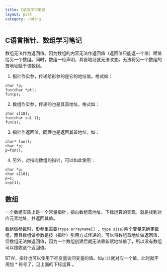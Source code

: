 ```yaml
---
title: C语言学习笔记
layout: post
category: coding
---
```


## C语言指针、数组学习笔记

数组无法作为返回值。因为数组的内容无法作返回值（返回值只能返一个值）赋值给另一个数组。同时，数组一经声明，其首地址就无法改变。无法将另一个数组的首地址赋于该数组。

1. 指针作实参，传递给形参的是它的地址值。格式如：  
```
char *p;
fun(char *pt);
fun(p);
```
2. 数组作实参，传递的也是其首地址。格式如：  
```
char s[10];
fun(char su[ ]);
fun(s);
```
3. 指针作返回值，同理也是返回其首地址。如：  
```
char* fun();
char *p;
p=fun();
```
4. 另外，对指向数组的指针，可以如此使用：  
```
char *p;
char s[10];
p=s;
x=p[1];
```

## 数组

一个数组实质上是一个常量指针，指向数组首地址。下标运算的实现，就是找到对应元素地址，并返回其值。

数组做参数时，形参里需要`(type arrayname[] , type size)`两个变量来确定数组，而且数组做参数是按（指针）引用方式传递的。可以将数组首地址做返回值，但数组无法做返回值，因为一个数组创建后就无法重新赋地址值了，所以没有数组可以接收这个返回值。

BTW，指针也可以使用下标变量访问变量的值。如`p[3]`就对应一个值，此时就不用加 * 符号了，见上面的下标运算 。